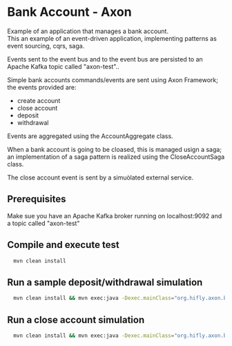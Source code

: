 # Bank Account - Axon

Example of an application that manages a bank account.<br>
This an example of an event-driven application, implementing patterns as event sourcing, cqrs, saga.

Events sent to the event bus and to the event bus are persisted to an Apache Kafka topic called "axon-test"..

Simple bank accounts commands/events are sent using Axon Framework; the events provided are:
  - create account
  - close account
  - deposit
  - withdrawal

Events are aggregated using the AccountAggregate class.

When a bank account is going to be cloased, this is managed usign a saga; an implementation of a saga pattern is realized using the CloseAccountSaga class.

The close account event is sent by a simuòlated external service.

## Prerequisites

Make sue you have an Apache Kafka broker running on localhost:9092 and a topic called "axon-test"

## Compile and execute test

```bash
  mvn clean install

```

## Run a sample deposit/withdrawal simulation

```bash
  mvn clean install && mvn exec:java -Dexec.mainClass="org.hifly.axon.bank.account.BankAccountApp"

```

## Run a close account simulation

```bash
  mvn clean install && mvn exec:java -Dexec.mainClass="org.hifly.axon.bank.account.CloseAccountApp"

```
